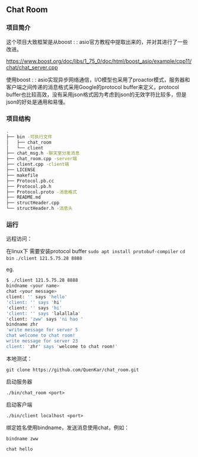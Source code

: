 ## Chat Room

### 项目简介

这个项目大致框架是从boost : : asio官方教程中提取出来的，并对其进行了一些改进。

https://www.boost.org/doc/libs/1_75_0/doc/html/boost_asio/example/cpp11/chat/chat_server.cpp

使用boost : : asio实现异步网络通信，I/O模型也采用了proactor模式，服务器和客户端之间传递的消息格式采用Google的protocol buffer来定义，protocol buffer也比较高效，没有采用json格式因为考虑到json的无效字符比较多，但是json的好处是通用和易懂。

### 项目结构

```bash
.
├── bin -可执行文件
│   ├── chat_room
│   └── client
├── chat_msg.h -聊天室分发消息
├── chat_room.cpp -server端
├── client.cpp -client端
├── LICENSE
├── makefile
├── Protocol.pb.cc
├── Protocol.pb.h
├── Protocol.proto -消息格式
├── README.md
├── structHeader.cpp
└── structHeader.h -消息头
```

### 运行

远程访问：

在linux下
需要安装protocol buffer
`sudo apt install protobuf-compiler`
`cd bin`
`./client 121.5.75.28 8888`

eg.
```bash
$ ./client 121.5.75.28 8888
bindname <your name>
chat <your message>
client: '' says 'hello'
'client: '' says 'hi'
'client: '' says 'hi'
'client: '' says 'lalallala'
'client: 'zww' says 'ni hao '
bindname zhr
'write message for server 5
chat welcome to chat room!
write message for server 23
client: 'zhr' says 'welcome to chat room!'
```

本地测试：

`git clone https://github.com/QuenKar/chat_room.git`

启动服务器

`./bin/chat_room <port>`

启动客户端

`./bin/client localhost <port>`

绑定姓名使用bindname，发送消息使用chat，例如：

`bindname zww`

`chat hello`